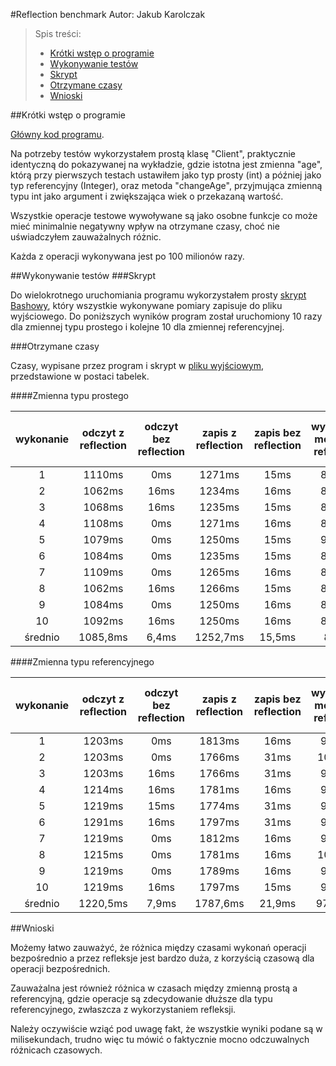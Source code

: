 #Reflection benchmark
Autor: Jakub Karolczak

> Spis treści:
> * [Krótki wstęp o programie](#krótki-wstęp-o-programie)
> * [Wykonywanie testów](#wykonywanie-testów)
>  * [Skrypt](#skrypt)
>  * [Otrzymane czasy](#otrzymane-czasy)
> * [Wnioski](#wnioski)

##Krótki wstęp o programie

[Główny kod programu](https://github.com/Taureli/Java-reflections/blob/master/src/Main.java).

Na potrzeby testów wykorzystałem prostą klasę "Client", praktycznie identyczną do pokazywanej na wykładzie, gdzie istotna jest zmienna "age", którą przy pierwszych testach ustawiłem jako typ prosty (int) a później jako typ referencyjny (Integer), oraz metoda "changeAge", przyjmująca zmienną typu int jako argument i zwiększająca wiek o przekazaną wartość.

Wszystkie operacje testowe wywoływane są jako osobne funkcje co może mieć minimalnie negatywny wpływ na otrzymane czasy, choć nie uświadczyłem zauważalnych różnic.

Każda z operacji wykonywana jest po 100 milionów razy.

##Wykonywanie testów
###Skrypt

Do wielokrotnego uruchomiania programu wykorzystałem prosty [skrypt Bashowy](https://github.com/Taureli/Java-reflections/blob/master/bin/RunXTimes.sh), który wszystkie wykonywane pomiary zapisuje do pliku wyjściowego.
Do poniższych wyników program został uruchomiony 10 razy dla zmiennej typu prostego i kolejne 10 dla zmiennej referencyjnej.

###Otrzymane czasy

Czasy, wypisane przez program i skrypt w [pliku wyjściowym](https://github.com/Taureli/Java-reflections/blob/master/bin/outfile), przedstawione w postaci tabelek.

####Zmienna typu prostego

|wykonanie|odczyt z reflection|odczyt bez reflection|zapis z reflection|zapis bez reflection|wywołanie metody z reflection|wywołanie metody bez reflection|
|:-----:|:---:|:-----:|:---:|:-----:|:---:|:-----:|
|1|1110ms|0ms|1271ms|15ms|875ms|0ms|
|2|1062ms|16ms|1234ms|16ms|889ms|16ms|
|3|1068ms|16ms|1235ms|15ms|891ms|0ms|
|4|1108ms|0ms|1271ms|16ms|891ms|15ms|
|5|1079ms|0ms|1250ms|15ms|921ms|15ms|
|6|1084ms|0ms|1235ms|15ms|875ms|0ms|
|7|1109ms|0ms|1265ms|16ms|865ms|15ms|
|8|1062ms|16ms|1266ms|15ms|889ms|16ms|
|9|1084ms|0ms|1250ms|16ms|875ms|0ms|
|10|1092ms|16ms|1250ms|16ms|869ms|16ms|
|średnio|1085,8ms|6,4ms|1252,7ms|15,5ms|84ms|9,3ms|

####Zmienna typu referencyjnego

|wykonanie|odczyt z reflection|odczyt bez reflection|zapis z reflection|zapis bez reflection|wywołanie metody z reflection|wywołanie metody bez reflection|
|:-----:|:---:|:-----:|:---:|:-----:|:---:|:-----:|
|1|1203ms|0ms|1813ms|16ms|959ms|16ms|
|2|1203ms|0ms|1766ms|31ms|1000ms|0ms|
|3|1203ms|16ms|1766ms|31ms|984ms|16ms|
|4|1214ms|16ms|1781ms|16ms|969ms|15ms|
|5|1219ms|15ms|1774ms|31ms|969ms|15ms|
|6|1291ms|16ms|1797ms|31ms|966ms|0ms|
|7|1219ms|0ms|1812ms|16ms|969ms|0ms|
|8|1215ms|0ms|1781ms|16ms|1000ms|16ms|
|9|1219ms|0ms|1789ms|16ms|953ms|16ms|
|10|1219ms|16ms|1797ms|15ms|972ms|0ms|
|średnio|1220,5ms|7,9ms|1787,6ms|21,9ms|974,1ms|9,4ms|

##Wnioski

Możemy łatwo zauważyć, że różnica między czasami wykonań operacji bezpośrednio a przez refleksje jest bardzo duża, z korzyścią czasową dla operacji bezpośrednich.

Zauważalna jest również różnica w czasach między zmienną prostą a referencyjną, gdzie operacje są zdecydowanie dłuższe dla typu referencyjnego, zwłaszcza z wykorzystaniem refleksji.

Należy oczywiście wziąć pod uwagę fakt, że wszystkie wyniki podane są w milisekundach, trudno więc tu mówić o faktycznie mocno odczuwalnych różnicach czasowych.
